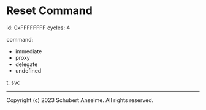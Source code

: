 # Reset Command

id: 0xFFFFFFFF
cycles: 4

command:

- immediate
- proxy
- delegate
- undefined

t: svc

---

Copyright (c) 2023 Schubert Anselme. All rights reserved.
